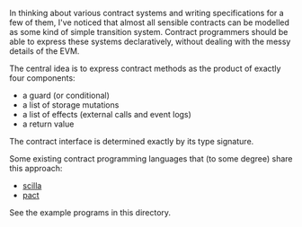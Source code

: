 
In thinking about various contract systems and writing specifications for a few of them, I've noticed that almost all sensible contracts can be modelled as some kind of simple transition system. Contract programmers should be able to express these systems declaratively, without dealing with the messy details of the EVM.

The central idea is to express contract methods as the product of exactly four components:

-   a guard (or conditional)
-   a list of storage mutations
-   a list of effects (external calls and event logs)
-   a return value

The contract interface is determined exactly by its type signature.

Some existing contract programming languages that (to some degree) share this approach:

-   [scilla](https://scilla.readthedocs.io/en/latest/)
-   [pact](https://github.com/kadena-io/pact)

See the example programs in this directory.

